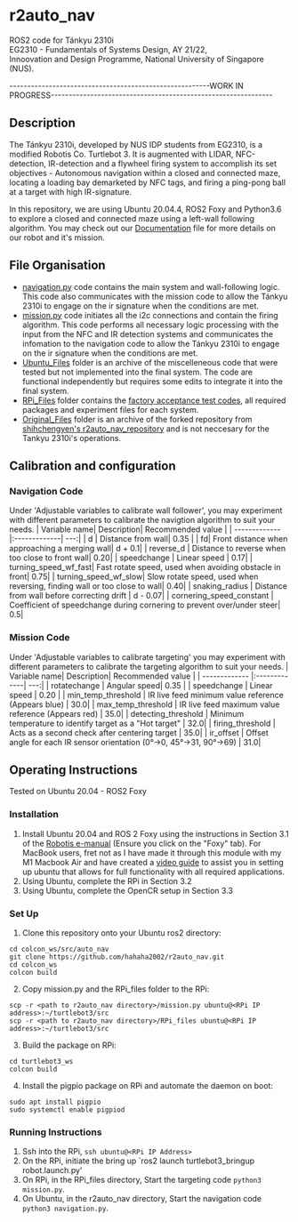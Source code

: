 # r2auto_nav
ROS2 code for Tánkyu 2310i <br/>
EG2310 - Fundamentals of Systems Design, AY 21/22, <br/>
Innoovation and Design Programme, National University of Singapore (NUS). <br/>

--------------------------------------------------------WORK IN PROGRESS--------------------------------------------------------------
## Description
The Tánkyu 2310i, developed by NUS IDP students from EG2310, is a modified Robotis Co. Turtlebot 3. It is augmented with LIDAR, NFC-detection, IR-detection and a flywheel firing system to accomplish its set objectives - Autonomous navigation within a closed and connected maze, locating a loading bay demarketed by NFC tags, and firing a ping-pong ball at a target with high IR-signature.

In this repository, we are using Ubuntu 20.04.4, ROS2 Foxy and Python3.6 to explore a closed and connected maze using a left-wall following algorithm.
You may check out our [Documentation](https://www.youtube.com/watch?v=dQw4w9WgXcQ&ab_channel=RickAstley) file for more details on our robot and it's mission.

## File Organisation
- [navigation.py](https://github.com/hahaha2002/r2auto_nav/blob/main/navigationcombine.py) code contains the main system and wall-following logic. This code also communicates with the mission code to allow the Tánkyu 2310i to engage on the ir signature when the conditions are met.
- [mission.py](https://github.com/hahaha2002/r2auto_nav/blob/main/mission.py) code initiates all the i2c connections and contain the firing algorithm. This code performs all necessary logic processing with the input from the NFC and IR detection systems and communicates the infomation to the navigation code to allow the Tánkyu 2310i to engage on the ir signature when the conditions are met.
- [Ubuntu_Files](https://github.com/hahaha2002/r2auto_nav/tree/main/Ubuntu_Files) folder is an archive of the miscelleneous code that were tested but not implemented into the final system. The code are functional independently but requires some edits to integrate it into the final system.
- [RPi_Files](https://github.com/hahaha2002/r2auto_nav/tree/main/RPi_Files) folder contains the [factory acceptance test codes](https://github.com/hahaha2002/r2auto_nav/tree/main/RPi_Files/fac_test), all required packages and experiment files for each system. 
- [Original_Files](https://github.com/hahaha2002/r2auto_nav/tree/main/Original_Files) folder is an archive of the forked repository from [shihchengyen's r2auto_nav_repository](https://github.com/shihchengyen/r2auto_nav) and is not neccesary for the Tankyu 2310i's operations.

## Calibration and configuration
### Navigation Code
Under 'Adjustable variables to calibrate wall follower', you may experiment with different parameters to calibrate the navigtion algorithm to suit your needs.
| Variable name| Description| Recommended value  |
| ------------- |:-------------| ---:|
| d | Distance from wall| 0.35 |
| fd| Front distance when approaching a merging wall| d + 0.1|
| reverse_d | Distance to reverse when too close to front wall| 0.20|
| speedchange | Linear speed | 0.17|
| turning_speed_wf_fast| Fast rotate speed, used when avoiding obstacle in front| 0.75|
| turning_speed_wf_slow| Slow rotate speed, used when reversing, finding wall or too close to wall| 0.40|
| snaking_radius | Distance from wall before correcting drift | d - 0.07|
| cornering_speed_constant | Coefficient of speedchange during cornering to prevent over/under steer| 0.5|

### Mission Code
Under 'Adjustable variables to calibrate targeting' you may experiment with different parameters to calibrate the targeting algorithm to suit your needs.
| Variable name| Description| Recommended value  |
| ------------- |:-------------| ---:|
| rotatechange | Angular speed| 0.35 |
| speedchange | Linear speed | 0.20 |
| min_temp_threshold | IR live feed minimum value reference (Appears blue) | 30.0|
| max_temp_threshold | IR live feed maximum value reference (Appears red) | 35.0|
| detecting_threshold | Minimum temperature to identify target as a "Hot target" | 32.0|
| firing_threshold | Acts as a second check after centering target | 35.0|
| ir_offset | Offset angle for each IR sensor orientation (0°→0, 45°→31, 90°→69) | 31.0|

## Operating Instructions
Tested on Ubuntu 20.04 - ROS2 Foxy
### Installation
1. Install Ubuntu 20.04 and ROS 2 Foxy using the instructions in Section 3.1 of the [Robotis e-manual](https://emanual.robotis.com/docs/en/platform/turtlebot3/quick-start/#pc-setup) (Ensure you click on the "Foxy" tab).
For MacBook users, fret not as I have made it through this module with my M1 Macbook Air and have created a [video guide](https://youtu.be/suntoEurFio) to assist you in setting up ubuntu that allows for full functionality with all required applications.
3. Using Ubuntu, complete the RPi in Section 3.2
4. Using Ubuntu, complete the OpenCR setup in Section 3.3 

### Set Up
1. Clone this repository onto your Ubuntu ros2 directory: <br/>
``` 
cd colcon_ws/src/auto_nav
git clone https://github.com/hahaha2002/r2auto_nav.git 
cd colcon_ws
colcon build
```
2. Copy mission.py and the RPi_files folder to the RPi: <br/>
``` 
scp -r <path to r2auto_nav directory>/mission.py ubuntu@<RPi IP address>:~/turtlebot3/src 
scp -r <path to r2auto_nav directory>/RPi_files ubuntu@<RPi IP address>:~/turtlebot3/src 
```
3. Build the package on RPi: <br/>
``` 
cd turtlebot3_ws 
colcon build 
```
4. Install the pigpio package on RPi and automate the daemon on boot:
```
sudo apt install pigpio
sudo systemctl enable pigpiod
```

### Running Instructions
1. Ssh into the RPi, `ssh ubuntu@<RPi IP Address>`
2. On the RPi, initiate the bring up `ros2 launch turtlebot3_bringup robot.launch.py'
3. On RPi, in the RPi_files directory, Start the targeting code `python3 mission.py`.
4. On Ubuntu, in the r2auto_nav directory, Start the navigation code `python3 navigation.py`.





